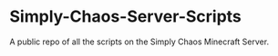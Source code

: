 # Simply-Chaos-Server-Scripts
A public repo of all the scripts on the Simply Chaos Minecraft Server.

